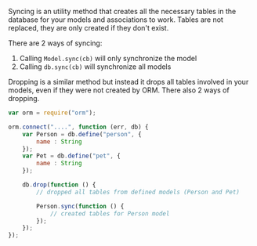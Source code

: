 Syncing is an utility method that creates all the necessary tables in the database for your models and associations to work. Tables are not replaced, they are only created if they don't exist.

There are 2 ways of syncing:

1. Calling `Model.sync(cb)` will only synchronize the model
2. Calling `db.sync(cb)` will synchronize all models

Dropping is a similar method but instead it drops all tables involved in your models, even if they were not created by ORM. There also 2 ways of dropping.

```js
var orm = require("orm");

orm.connect("....", function (err, db) {
    var Person = db.define("person", {
        name : String
    });
    var Pet = db.define("pet", {
        name : String
    });

    db.drop(function () {
        // dropped all tables from defined models (Person and Pet)

        Person.sync(function () {
            // created tables for Person model
        });
    });
});
```